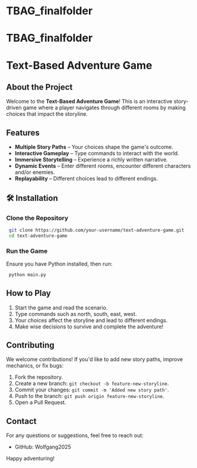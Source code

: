 ﻿# TBAG_finalfolder
# TBAG_finalfolder
# Text-Based Adventure Game

## About the Project

Welcome to the **Text-Based Adventure Game**! This is an interactive story-driven game where a player navigates through different rooms by making choices that impact the storyline.

## Features

- **Multiple Story Paths** – Your choices shape the game's outcome.
- **Interactive Gameplay** – Type commands to interact with the world.
- **Immersive Storytelling** – Experience a richly written narrative.
- **Dynamic Events** – Enter different rooms, encounter different characters and/or enemies.
- **Replayability** – Different choices lead to different endings.

## 🛠️ Installation

### Clone the Repository

```sh
 git clone https://github.com/your-username/text-adventure-game.git
 cd text-adventure-game
```

### Run the Game

Ensure you have Python installed, then run:

```sh
 python main.py
```

## How to Play

1. Start the game and read the scenario.
2. Type commands such as north, south, east, west.
3. Your choices affect the storyline and lead to different endings.
4. Make wise decisions to survive and complete the adventure!

## Contributing

We welcome contributions! If you'd like to add new story paths, improve mechanics, or fix bugs:

1. Fork the repository.
2. Create a new branch: `git checkout -b feature-new-storyline`.
3. Commit your changes: `git commit -m 'Added new story path'`.
4. Push to the branch: `git push origin feature-new-storyline`.
5. Open a Pull Request.

## Contact

For any questions or suggestions, feel free to reach out:

- GitHub: Wolfgang2025

Happy adventuring! 


